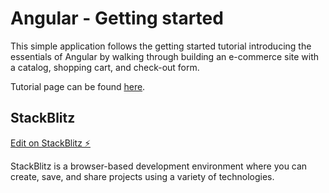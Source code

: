 # Angular - Getting started

This simple application follows the getting started tutorial introducing the essentials of Angular by walking through building an e-commerce site with a catalog, shopping cart, and check-out form.

Tutorial page can be found [here](https://angular.io/start).

## StackBlitz

[Edit on StackBlitz ⚡️](https://stackblitz.com/edit/angular-3r4ekk)

StackBlitz is a browser-based development environment where you can create, save, and share projects using a variety of technologies.
